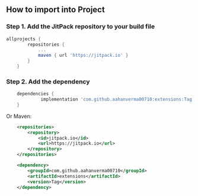 ## How to import into Project

### Step 1. Add the JitPack repository to your build file
```groovy
allprojects {
		repositories {
			...
			maven { url 'https://jitpack.io' }
		}
	}
```
### Step 2. Add the dependency
```groovy
	dependencies {
	         implementation 'com.github.aahanverma00710:extensions:Tag'
	}
```
Or Maven:

```xml
	<repositories>
		<repository>
		    <id>jitpack.io</id>
		    <url>https://jitpack.io</url>
		</repository>
	</repositories>

	<dependency>
	    <groupId>com.github.aahanverma00710</groupId>
	    <artifactId>extensions</artifactId>
	    <version>Tag</version>
	</dependency>
